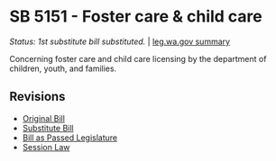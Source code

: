 # SB 5151 - Foster care & child care
*Status: 1st substitute bill substituted.* | [leg.wa.gov summary](https://app.leg.wa.gov/billsummary?BillNumber=5151&Year=2021)

Concerning foster care and child care licensing by the department of children, youth, and families.

## Revisions
* [Original Bill](1/)
* [Substitute Bill](S/)
* [Bill as Passed Legislature](S.PL/)
* [Session Law](S.SL/)